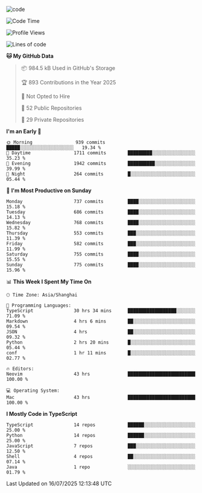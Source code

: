 
<!--
**liuyaanng/liuyaanng** is a ✨ _special_ ✨ repository because its `README.md` (this file) appears on your GitHub profile.

Here are some ideas to get you started:

- 🔭 I’m currently working on ...
- 🌱 I’m currently learning ...
- 👯 I’m looking to collaborate on ...
- 🤔 I’m looking for help with ...
- 💬 Ask me about ...
- 📫 How to reach me: ...
- 😄 Pronouns: ...
- ⚡ Fun fact: ...
-->


![code](https://cdn.jsdelivr.net/gh/liuyaanng/liuyaanng@1.0/code.gif) 

<!--START_SECTION:waka-->
![Code Time](http://img.shields.io/badge/Code%20Time-1%2C675%20hrs%201%20min-blue)

![Profile Views](http://img.shields.io/badge/Profile%20Views-0-blue)

![Lines of code](https://img.shields.io/badge/From%20Hello%20World%20I%27ve%20Written-26.0%20million%20lines%20of%20code-blue)

**🐱 My GitHub Data** 

> 📦 984.5 kB Used in GitHub's Storage 
 > 
> 🏆 893 Contributions in the Year 2025
 > 
> 🚫 Not Opted to Hire
 > 
> 📜 52 Public Repositories 
 > 
> 🔑 29 Private Repositories 
 > 
**I'm an Early 🐤** 

```text
🌞 Morning                939 commits         █████░░░░░░░░░░░░░░░░░░░░   19.34 % 
🌆 Daytime                1711 commits        █████████░░░░░░░░░░░░░░░░   35.23 % 
🌃 Evening                1942 commits        ██████████░░░░░░░░░░░░░░░   39.99 % 
🌙 Night                  264 commits         █░░░░░░░░░░░░░░░░░░░░░░░░   05.44 % 
```
📅 **I'm Most Productive on Sunday** 

```text
Monday                   737 commits         ████░░░░░░░░░░░░░░░░░░░░░   15.18 % 
Tuesday                  686 commits         ████░░░░░░░░░░░░░░░░░░░░░   14.13 % 
Wednesday                768 commits         ████░░░░░░░░░░░░░░░░░░░░░   15.82 % 
Thursday                 553 commits         ███░░░░░░░░░░░░░░░░░░░░░░   11.39 % 
Friday                   582 commits         ███░░░░░░░░░░░░░░░░░░░░░░   11.99 % 
Saturday                 755 commits         ████░░░░░░░░░░░░░░░░░░░░░   15.55 % 
Sunday                   775 commits         ████░░░░░░░░░░░░░░░░░░░░░   15.96 % 
```


📊 **This Week I Spent My Time On** 

```text
🕑︎ Time Zone: Asia/Shanghai

💬 Programming Languages: 
TypeScript               30 hrs 34 mins      ██████████████████░░░░░░░   71.09 % 
Markdown                 4 hrs 6 mins        ██░░░░░░░░░░░░░░░░░░░░░░░   09.54 % 
JSON                     4 hrs               ██░░░░░░░░░░░░░░░░░░░░░░░   09.32 % 
Python                   2 hrs 20 mins       █░░░░░░░░░░░░░░░░░░░░░░░░   05.44 % 
conf                     1 hr 11 mins        █░░░░░░░░░░░░░░░░░░░░░░░░   02.77 % 

🔥 Editors: 
Neovim                   43 hrs              █████████████████████████   100.00 % 

💻 Operating System: 
Mac                      43 hrs              █████████████████████████   100.00 % 
```

**I Mostly Code in TypeScript** 

```text
TypeScript               14 repos            ██████░░░░░░░░░░░░░░░░░░░   25.00 % 
Python                   14 repos            ██████░░░░░░░░░░░░░░░░░░░   25.00 % 
JavaScript               7 repos             ███░░░░░░░░░░░░░░░░░░░░░░   12.50 % 
Shell                    4 repos             ██░░░░░░░░░░░░░░░░░░░░░░░   07.14 % 
Java                     1 repo              ░░░░░░░░░░░░░░░░░░░░░░░░░   01.79 % 
```




 Last Updated on 16/07/2025 12:13:48 UTC
<!--END_SECTION:waka-->
